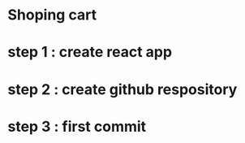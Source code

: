 # Shoping cart

# step 1 : create react app

# step 2 : create github respository

# step 3 : first commit

